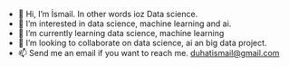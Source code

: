 - 👋 Hi, I’m İsmail. In other words ioz Data science. 
- 👀 I’m interested in data science, machine learning and ai.
- 🌱 I’m currently learning data science, machine learning
- 💞️ I’m looking to collaborate on data science, ai an big data project.
- 📫 Send me an email if you want to reach me. duhatismail@gmail.com

<!---
duhat/duhat is a ✨ special ✨ repository because its `README.md` (this file) appears on your GitHub profile.
You can click the Preview link to take a look at your changes.
--->
